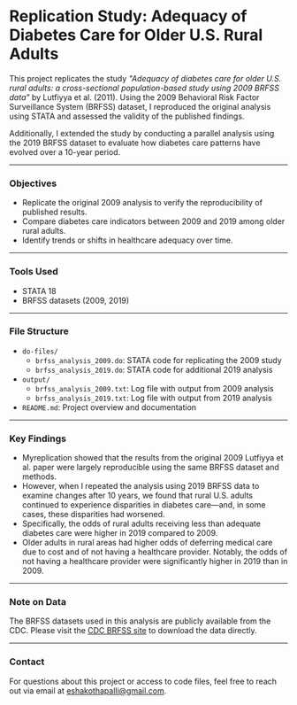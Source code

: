 # Replication Study: Adequacy of Diabetes Care for Older U.S. Rural Adults

This project replicates the study *"Adequacy of diabetes care for older U.S. rural adults: a cross-sectional population-based study using 2009 BRFSS data"* by Lutfiyya et al. (2011). Using the 2009 Behavioral Risk Factor Surveillance System (BRFSS) dataset, I reproduced the original analysis using STATA and assessed the validity of the published findings.

Additionally, I extended the study by conducting a parallel analysis using the 2019 BRFSS dataset to evaluate how diabetes care patterns have evolved over a 10-year period.

---

### Objectives
- Replicate the original 2009 analysis to verify the reproducibility of published results.
- Compare diabetes care indicators between 2009 and 2019 among older rural adults.
- Identify trends or shifts in healthcare adequacy over time.

---

### Tools Used
- STATA 18
- BRFSS datasets (2009, 2019)

---

### File Structure

- `do-files/`
  - `brfss_analysis_2009.do`: STATA code for replicating the 2009 study
  -  `brfss_analysis_2019.do`: STATA code for additional 2019 analysis
- `output/`
  - `brfss_analysis_2009.txt`: Log file with output from 2009 analysis
  - `brfss_analysis_2019.txt`: Log file with output from 2019 analysis
- `README.md`: Project overview and documentation

---

### Key Findings

- Myreplication showed that the results from the original 2009 Lutfiyya et al. paper were largely reproducible using the same BRFSS dataset and methods.
- However, when I repeated the analysis using 2019 BRFSS data to examine changes after 10 years, we found that rural U.S. adults continued to experience disparities in diabetes care—and, in some cases, these disparities had worsened.
- Specifically, the odds of rural adults receiving less than adequate diabetes care were higher in 2019 compared to 2009.
- Older adults in rural areas had higher odds of deferring medical care due to cost and of not having a healthcare provider. Notably, the odds of not having a healthcare provider were significantly higher in 2019 than in 2009.

---

### Note on Data

The BRFSS datasets used in this analysis are publicly available from the CDC. Please visit the [CDC BRFSS site](https://www.cdc.gov/brfss/) to download the data directly.

---

### Contact

For questions about this project or access to code files, feel free to reach out via email at eshakothapalli@gmail.com. 

